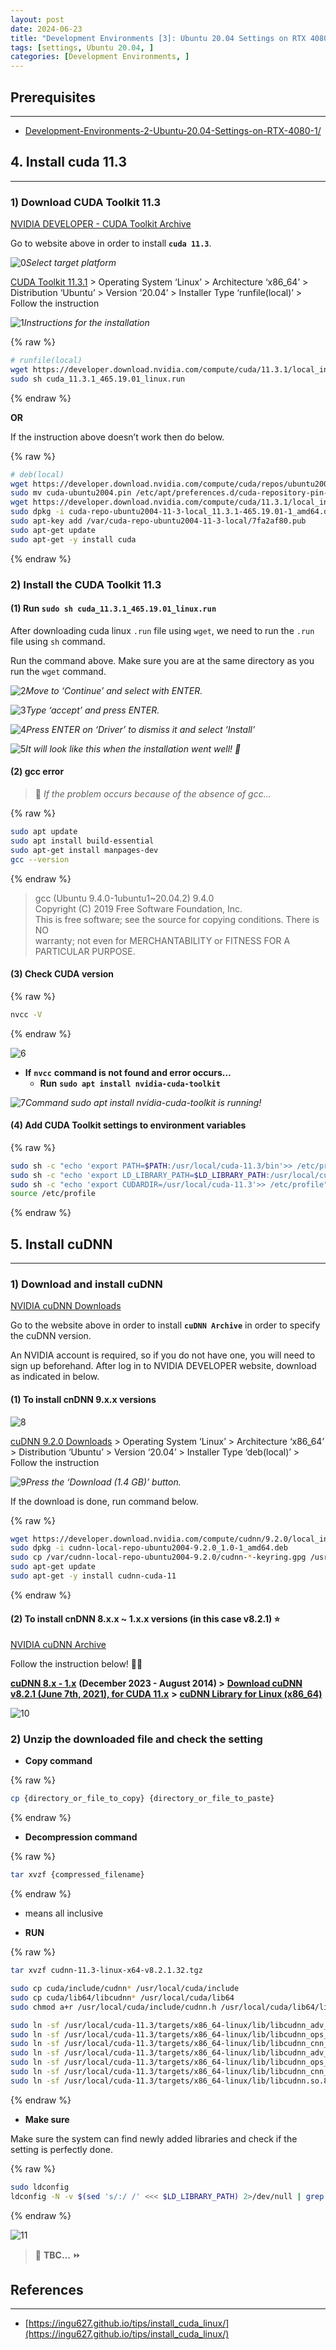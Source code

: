 ```yaml
---
layout: post
date: 2024-06-23
title: "Development Environments [3]: Ubuntu 20.04 Settings on RTX 4080 - 2"
tags: [settings, Ubuntu 20.04, ]
categories: [Development Environments, ]
---
```




## Prerequisites


---

- [Development-Environments-2-Ubuntu-20.04-Settings-on-RTX-4080-1/](https://rebedy.github.io/posts/Development-Environments-2-Ubuntu-20.04-Settings-on-RTX-4080-1/)


## 4. Install c**uda 11.3**


---



### 1) Download CUDA Toolkit 11.3


[NVIDIA DEVELOPER - CUDA Toolkit Archive](https://developer.nvidia.com/cuda-toolkit-archive)


Go to website above in order to install **`cuda 11.3`**. 


![0](/assets/img/2024-06-23-Development-Environments-[3]:-Ubuntu-20.04-Settings-on-RTX-4080---2.md/0.png)_Select target platform_


[CUDA Toolkit 11.3.1](https://developer.nvidia.com/cuda-11-3-1-download-archive) > Operating System ‘Linux’ > Architecture ‘x86_64’ > Distribution ‘Ubuntu’ > Version ‘20.04’ > Installer Type ‘runfile(local)’ > Follow the instruction


![1](/assets/img/2024-06-23-Development-Environments-[3]:-Ubuntu-20.04-Settings-on-RTX-4080---2.md/1.png)_Instructions for the installation_



{% raw %}
```bash
# runfile(local)
wget https://developer.download.nvidia.com/compute/cuda/11.3.1/local_installers/cuda_11.3.1_465.19.01_linux.run
sudo sh cuda_11.3.1_465.19.01_linux.run
```
{% endraw %}



**OR**


If the instruction above doesn’t work then do below.



{% raw %}
```bash
# deb(local)
wget https://developer.download.nvidia.com/compute/cuda/repos/ubuntu2004/x86_64/cuda-ubuntu2004.pin
sudo mv cuda-ubuntu2004.pin /etc/apt/preferences.d/cuda-repository-pin-600
wget https://developer.download.nvidia.com/compute/cuda/11.3.1/local_installers/cuda-repo-ubuntu2004-11-3-local_11.3.1-465.19.01-1_amd64.deb
sudo dpkg -i cuda-repo-ubuntu2004-11-3-local_11.3.1-465.19.01-1_amd64.deb
sudo apt-key add /var/cuda-repo-ubuntu2004-11-3-local/7fa2af80.pub
sudo apt-get update
sudo apt-get -y install cuda
```
{% endraw %}




### 2) Install the CUDA Toolkit 11.3



#### (1) Run `sudo sh cuda_11.3.1_465.19.01_linux.run`


After downloading cuda linux `.run` file using `wget`, we need to run the `.run` file using `sh` command.


Run the command above. Make sure you are at the same directory as you run the `wget` command.


![2](/assets/img/2024-06-23-Development-Environments-[3]:-Ubuntu-20.04-Settings-on-RTX-4080---2.md/2.png)_Move to ‘Continue’ and select with ENTER._


![3](/assets/img/2024-06-23-Development-Environments-[3]:-Ubuntu-20.04-Settings-on-RTX-4080---2.md/3.png)_Type ‘accept’ and press ENTER._


![4](/assets/img/2024-06-23-Development-Environments-[3]:-Ubuntu-20.04-Settings-on-RTX-4080---2.md/4.png)_Press ENTER on ‘Driver’ to dismiss it and select ‘Install’_


![5](/assets/img/2024-06-23-Development-Environments-[3]:-Ubuntu-20.04-Settings-on-RTX-4080---2.md/5.png)_It will look like this when the installation went well! 🎊_



#### (2) gcc error


> 👸 _If the problem occurs because of the absence of gcc…_



{% raw %}
```bash
sudo apt update 
sudo apt install build-essential 
sudo apt-get install manpages-dev
gcc --version
```
{% endraw %}



> gcc (Ubuntu 9.4.0-1ubuntu1~20.04.2) 9.4.0  
> Copyright (C) 2019 Free Software Foundation, Inc.  
> This is free software; see the source for copying conditions.  There is NO  
> warranty; not even for MERCHANTABILITY or FITNESS FOR A PARTICULAR PURPOSE.



#### (3) Check CUDA version



{% raw %}
```bash
nvcc -V
```
{% endraw %}



![6](/assets/img/2024-06-23-Development-Environments-[3]:-Ubuntu-20.04-Settings-on-RTX-4080---2.md/6.png)

- **If** **`nvcc`** **command is not found and error occurs…**
	- **Run** **`sudo apt install nvidia-cuda-toolkit`**

![7](/assets/img/2024-06-23-Development-Environments-[3]:-Ubuntu-20.04-Settings-on-RTX-4080---2.md/7.png)_Command sudo apt install nvidia-cuda-toolkit is running!_



#### (4) Add CUDA Toolkit settings to environment variables



{% raw %}
```bash
sudo sh -c "echo 'export PATH=$PATH:/usr/local/cuda-11.3/bin'>> /etc/profile"
sudo sh -c "echo 'export LD_LIBRARY_PATH=$LD_LIBRARY_PATH:/usr/local/cuda-11.3/lib64'>> /etc/profile"
sudo sh -c "echo 'export CUDARDIR=/usr/local/cuda-11.3'>> /etc/profile"
source /etc/profile
```
{% endraw %}




## 5. Install cuDNN


---



### 1) Download and install cuDNN


[NVIDIA cuDNN Downloads](https://developer.nvidia.com/cudnn-9-1-1-download-archive)


Go to the website above in order to install **`cuDNN Archive`** in order to specify the cuDNN version.


An NVIDIA account is required, so if you do not have one, you will need to sign up beforehand.
After log in to NVIDIA DEVELOPER website, download as indicated in below.



#### (1) To install cnDNN 9.x.x versions


![8](/assets/img/2024-06-23-Development-Environments-[3]:-Ubuntu-20.04-Settings-on-RTX-4080---2.md/8.png)


[cuDNN 9.2.0 Downloads](https://developer.nvidia.com/cudnn-downloads?target_os=Linux&target_arch=x86_64&Distribution=Ubuntu&target_version=20.04&target_type=deb_local) > Operating System ‘Linux’ > Architecture ‘x86_64’ > Distribution ‘Ubuntu’ > Version ‘20.04’ > Installer Type ‘deb(local)’ > Follow the instruction


![9](/assets/img/2024-06-23-Development-Environments-[3]:-Ubuntu-20.04-Settings-on-RTX-4080---2.md/9.png)_Press the ‘Download (1.4 GB)’ button._


If the download is done, run command below.



{% raw %}
```bash
wget https://developer.download.nvidia.com/compute/cudnn/9.2.0/local_installers/cudnn-local-repo-ubuntu2004-9.2.0_1.0-1_amd64.deb
sudo dpkg -i cudnn-local-repo-ubuntu2004-9.2.0_1.0-1_amd64.deb
sudo cp /var/cudnn-local-repo-ubuntu2004-9.2.0/cudnn-*-keyring.gpg /usr/share/keyrings/
sudo apt-get update
sudo apt-get -y install cudnn-cuda-11
```
{% endraw %}




#### (2) To install cnDNN 8.x.x ~ 1.x.x versions (in this case v8.2.1) ⭐


[NVIDIA cuDNN Archive](https://developer.nvidia.com/cudnn-archive)


Follow the instruction below! 🚶‍♀️


[**cuDNN 8.x - 1.x**](https://developer.nvidia.com/rdp/cudnn-archive) **(December 2023 - August 2014) >** [**Download cuDNN v8.2.1 (June 7th, 2021), for CUDA 11.x**](https://developer.nvidia.com/rdp/cudnn-archive#a-collapse821-113) **>** [**cuDNN Library for Linux (x86_64)**](https://developer.nvidia.com/compute/machine-learning/cudnn/secure/8.2.1.32/11.3_06072021/cudnn-11.3-linux-x64-v8.2.1.32.tgz)


![10](/assets/img/2024-06-23-Development-Environments-[3]:-Ubuntu-20.04-Settings-on-RTX-4080---2.md/10.png)



### 2) Unzip the downloaded file and check the setting

- **Copy command**


{% raw %}
```bash
cp {directory_or_file_to_copy} {directory_or_file_to_paste}
```
{% endraw %}


- **Decompression command**


{% raw %}
```bash
tar xvzf {compressed_filename}
```
{% endraw %}



* means all inclusive

- **RUN**


{% raw %}
```bash
tar xvzf cudnn-11.3-linux-x64-v8.2.1.32.tgz

sudo cp cuda/include/cudnn* /usr/local/cuda/include
sudo cp cuda/lib64/libcudnn* /usr/local/cuda/lib64
sudo chmod a+r /usr/local/cuda/include/cudnn.h /usr/local/cuda/lib64/libcudnn*

sudo ln -sf /usr/local/cuda-11.3/targets/x86_64-linux/lib/libcudnn_adv_train.so.8.2.1 /usr/local/cuda-11.3/targets/x86_64-linux/lib/libcudnn_adv_train.so.8
sudo ln -sf /usr/local/cuda-11.3/targets/x86_64-linux/lib/libcudnn_ops_infer.so.8.2.1  /usr/local/cuda-11.3/targets/x86_64-linux/lib/libcudnn_ops_infer.so.8
sudo ln -sf /usr/local/cuda-11.3/targets/x86_64-linux/lib/libcudnn_cnn_train.so.8.2.1  /usr/local/cuda-11.3/targets/x86_64-linux/lib/libcudnn_cnn_train.so.8
sudo ln -sf /usr/local/cuda-11.3/targets/x86_64-linux/lib/libcudnn_adv_infer.so.8.2.1  /usr/local/cuda-11.3/targets/x86_64-linux/lib/libcudnn_adv_infer.so.8
sudo ln -sf /usr/local/cuda-11.3/targets/x86_64-linux/lib/libcudnn_ops_train.so.8.2.1  /usr/local/cuda-11.3/targets/x86_64-linux/lib/libcudnn_ops_train.so.8
sudo ln -sf /usr/local/cuda-11.3/targets/x86_64-linux/lib/libcudnn_cnn_infer.so.8.2.1 /usr/local/cuda-11.3/targets/x86_64-linux/lib/libcudnn_cnn_infer.so.8
sudo ln -sf /usr/local/cuda-11.3/targets/x86_64-linux/lib/libcudnn.so.8.2.1 /usr/local/cuda-11.3/targets/x86_64-linux/lib/libcudnn.so.8
```
{% endraw %}


- **Make sure**

Make sure the system can find newly added libraries and check if the setting is perfectly done.



{% raw %}
```bash
sudo ldconfig
ldconfig -N -v $(sed 's/:/ /' <<< $LD_LIBRARY_PATH) 2>/dev/null | grep libcudnn
```
{% endraw %}



![11](/assets/img/2024-06-23-Development-Environments-[3]:-Ubuntu-20.04-Settings-on-RTX-4080---2.md/11.png)






> 👸 **TBC…** ⏩



## References


---

- [https://ingu627.github.io/tips/install_cuda_linux/](https://ingu627.github.io/tips/install_cuda_linux/)

